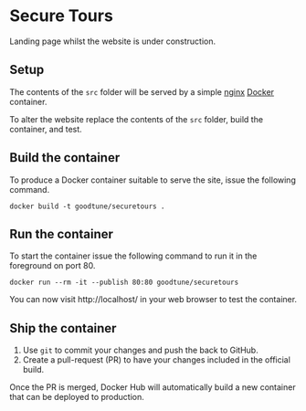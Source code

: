 # Secure Tours

Landing page whilst the website is under construction.

## Setup

The contents of the `src` folder will be served by a simple [nginx](https://nginx.org/) [Docker](https://www.docker.com/) container.

To alter the website replace the contents of the `src` folder, build the container, and test.

## Build the container

To produce a Docker container suitable to serve the site, issue the following command.

    docker build -t goodtune/securetours .

## Run the container

To start the container issue the following command to run it in the foreground on port 80.

    docker run --rm -it --publish 80:80 goodtune/securetours

You can now visit http://localhost/ in your web browser to test the container.

## Ship the container

1. Use `git` to commit your changes and push the back to GitHub.
2. Create a pull-request (PR) to have your changes included in the official build.

Once the PR is merged, Docker Hub will automatically build a new container that can be deployed to production.
